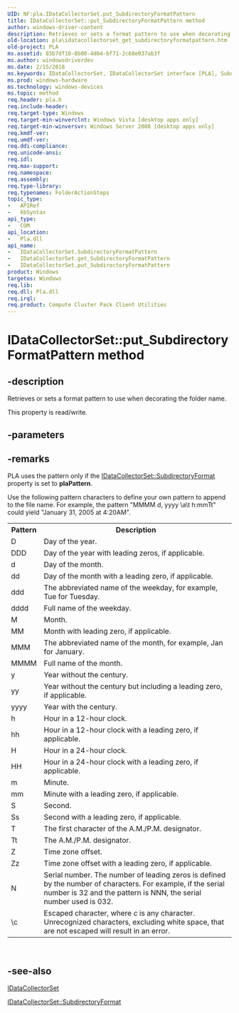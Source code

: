 ```yaml
---
UID: NF:pla.IDataCollectorSet.put_SubdirectoryFormatPattern
title: IDataCollectorSet::put_SubdirectoryFormatPattern method
author: windows-driver-content
description: Retrieves or sets a format pattern to use when decorating the folder name.
old-location: pla\idatacollectorset_get_subdirectoryformatpattern.htm
old-project: PLA
ms.assetid: 83b7df10-8b00-4d64-bf71-2c68e037ab3f
ms.author: windowsdriverdev
ms.date: 2/15/2018
ms.keywords: IDataCollectorSet, IDataCollectorSet interface [PLA], SubdirectoryFormatPattern property, IDataCollectorSet.SubdirectoryFormatPattern, IDataCollectorSet::get_SubdirectoryFormatPattern, IDataCollectorSet::put_SubdirectoryFormatPattern, SubdirectoryFormatPattern property [PLA], SubdirectoryFormatPattern property [PLA], IDataCollectorSet interface, base.idatacollectorset_get_subdirectoryformatpattern, pla.idatacollectorset_get_subdirectoryformatpattern, pla/IDataCollectorSet::SubdirectoryFormatPattern, pla/IDataCollectorSet::get_SubdirectoryFormatPattern, pla/IDataCollectorSet::put_SubdirectoryFormatPattern, put_SubdirectoryFormatPattern,IDataCollectorSet.put_SubdirectoryFormatPattern
ms.prod: windows-hardware
ms.technology: windows-devices
ms.topic: method
req.header: pla.h
req.include-header: 
req.target-type: Windows
req.target-min-winverclnt: Windows Vista [desktop apps only]
req.target-min-winversvr: Windows Server 2008 [desktop apps only]
req.kmdf-ver: 
req.umdf-ver: 
req.ddi-compliance: 
req.unicode-ansi: 
req.idl: 
req.max-support: 
req.namespace: 
req.assembly: 
req.type-library: 
req.typenames: FolderActionSteps
topic_type:
-	APIRef
-	kbSyntax
api_type:
-	COM
api_location:
-	Pla.dll
api_name:
-	IDataCollectorSet.SubdirectoryFormatPattern
-	IDataCollectorSet.get_SubdirectoryFormatPattern
-	IDataCollectorSet.put_SubdirectoryFormatPattern
product: Windows
targetos: Windows
req.lib: 
req.dll: Pla.dll
req.irql: 
req.product: Compute Cluster Pack Client Utilities
---
```


# IDataCollectorSet::put_SubdirectoryFormatPattern method


## -description


Retrieves or sets a format pattern to use when decorating the folder name.

This property is read/write.


## -parameters


## -remarks



PLA uses the pattern only if the <a href="https://msdn.microsoft.com/f9e6eb88-ac38-4b99-ab64-a408f75f7969">IDataCollectorSet::SubdirectoryFormat</a> property is set to <b>plaPattern</b>.

Use the following pattern characters to define your own pattern to append to the file name. For example, the pattern "MMMM d, yyyy \a\t h:mmTt" could yield "January 31, 2005 at 4:20AM". 

<table>
<tr>
<th>Pattern</th>
<th>Description</th>
</tr>
<tr>
<td>D</td>
<td>Day of the year.</td>
</tr>
<tr>
<td>DDD</td>
<td>Day of the year with leading zeros, if applicable.</td>
</tr>
<tr>
<td>d</td>
<td>Day of the month.</td>
</tr>
<tr>
<td>dd</td>
<td>Day of the month with a leading zero, if applicable.</td>
</tr>
<tr>
<td>ddd</td>
<td>The abbreviated name of the weekday, for example, Tue for Tuesday.</td>
</tr>
<tr>
<td>dddd</td>
<td>Full name of the weekday.</td>
</tr>
<tr>
<td>M</td>
<td>Month.</td>
</tr>
<tr>
<td>MM</td>
<td>Month with leading zero, if applicable.</td>
</tr>
<tr>
<td>MMM</td>
<td>The abbreviated name of the month, for example, Jan for January.</td>
</tr>
<tr>
<td>MMMM</td>
<td>Full name of the month.</td>
</tr>
<tr>
<td>y</td>
<td>Year without the century.</td>
</tr>
<tr>
<td>yy</td>
<td>Year without the century but including a leading zero, if applicable.</td>
</tr>
<tr>
<td>yyyy</td>
<td>Year with the century.</td>
</tr>
<tr>
<td>h</td>
<td>Hour in a 12-hour clock.</td>
</tr>
<tr>
<td>hh</td>
<td>Hour in a 12-hour clock with a leading zero, if applicable.</td>
</tr>
<tr>
<td>H</td>
<td>Hour in a 24-hour clock.</td>
</tr>
<tr>
<td>HH</td>
<td>Hour in a 24-hour clock with a leading zero, if applicable.</td>
</tr>
<tr>
<td>m</td>
<td>Minute.</td>
</tr>
<tr>
<td>mm</td>
<td>Minute with a leading zero, if applicable.</td>
</tr>
<tr>
<td>S</td>
<td>Second.</td>
</tr>
<tr>
<td>Ss</td>
<td>Second with a leading zero, if applicable.</td>
</tr>
<tr>
<td>T</td>
<td>The first character of the A.M./P.M. designator.</td>
</tr>
<tr>
<td>Tt</td>
<td>The A.M./P.M. designator.</td>
</tr>
<tr>
<td>Z</td>
<td>Time zone offset.</td>
</tr>
<tr>
<td>Zz</td>
<td>Time zone offset with a leading zero, if applicable.</td>
</tr>
<tr>
<td>N</td>
<td>Serial number. The number of leading zeros is defined by the number of characters. For example, if the serial number is 32 and the pattern is NNN, the serial number used is 032.</td>
</tr>
<tr>
<td>\c</td>
<td>Escaped character, where <i>c</i> is any character. Unrecognized characters, excluding white space, that are not escaped will result in an error.</td>
</tr>
</table>
 




## -see-also




<a href="https://msdn.microsoft.com/a4ae0874-4ee6-46a1-9811-8cd4be26859c">IDataCollectorSet</a>



<a href="https://msdn.microsoft.com/f9e6eb88-ac38-4b99-ab64-a408f75f7969">IDataCollectorSet::SubdirectoryFormat</a>
 

 

